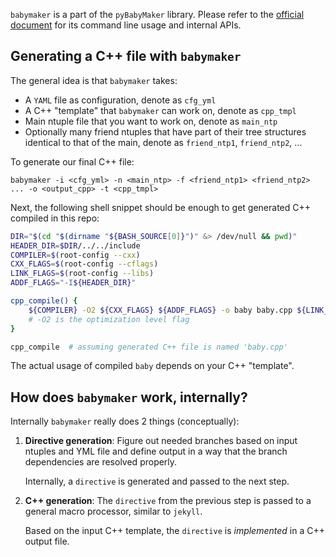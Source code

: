`babymaker` is a part of the `pyBabyMaker` library. Please refer to the
[official document](https://pybabymaker.readthedocs.io) for its command line
usage and internal APIs.


## Generating a C++ file with `babymaker`
The general idea is that `babymaker` takes:

* A `YAML` file as configuration, denote as `cfg_yml`
* A C++ "template" that `babymaker` can work on, denote as `cpp_tmpl`
* Main ntuple file that you want to work on, denote as `main_ntp`
* Optionally many friend ntuples that have part of their tree structures
  identical to that of the main, denote as `friend_ntp1`, `friend_ntp2`, ...

To generate our final C++ file:

```shell
babymaker -i <cfg_yml> -n <main_ntp> -f <friend_ntp1> <friend_ntp2> ... -o <output_cpp> -t <cpp_tmpl>
```

Next, the following shell snippet should be enough to get generated C++
compiled in this repo:

```bash
DIR="$(cd "$(dirname "${BASH_SOURCE[0]}")" &> /dev/null && pwd)"
HEADER_DIR=$DIR/../../include
COMPILER=$(root-config --cxx)
CXX_FLAGS=$(root-config --cflags)
LINK_FLAGS=$(root-config --libs)
ADDF_FLAGS="-I${HEADER_DIR}"

cpp_compile() {
    ${COMPILER} -O2 ${CXX_FLAGS} ${ADDF_FLAGS} -o baby baby.cpp ${LINK_FLAGS}
    # -O2 is the optimization level flag
}

cpp_compile  # assuming generated C++ file is named 'baby.cpp'
```

The actual usage of compiled `baby` depends on your C++ "template".


## How does `babymaker` work, internally?

Internally `babymaker` really does 2 things (conceptually):

1. **Directive generation**: Figure out needed branches based on input ntuples
   and YML file and define output in a way that the branch dependencies are
   resolved properly.

    Internally, a `directive` is generated and passed to the next step.

2. **C++ generation**: The `directive` from the previous step is passed to a
   general macro processor, similar to `jekyll`.

    Based on the input C++ template, the `directive` is _implemented_ in a C++
    output file.
